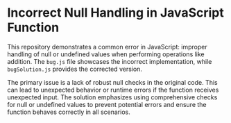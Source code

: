 # Incorrect Null Handling in JavaScript Function

This repository demonstrates a common error in JavaScript:  improper handling of null or undefined values when performing operations like addition.  The `bug.js` file showcases the incorrect implementation, while `bugSolution.js` provides the corrected version.

The primary issue is a lack of robust null checks in the original code. This can lead to unexpected behavior or runtime errors if the function receives unexpected input.  The solution emphasizes using comprehensive checks for null or undefined values to prevent potential errors and ensure the function behaves correctly in all scenarios.